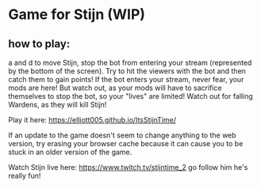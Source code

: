 # Game for Stijn (WIP)

## how to play:
a and d to move Stijn, stop the bot from entering your stream (represented by the bottom of the screen). Try to hit the viewers with the bot and then catch them to gain points! If the bot enters your stream, never fear, your mods are here! But watch out, as your mods will have to sacrifice themselves to stop the bot, so your "lives" are limited! Watch out for falling Wardens, as they will kill Stijn!

Play it here: https://elliott005.github.io/ItsStijnTime/

If an update to the game doesn't seem to change anything to the web version, try erasing your browser cache because it can cause you to be stuck in an older version of the game.


Watch Stijn live here: https://www.twitch.tv/stijntime_2 go follow him he's really fun!
